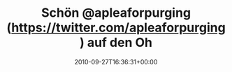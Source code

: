 ---
retweeted: false
source: <a href="http://termtter.org/" rel="nofollow">Termtter</a>
entities:
  hashtags: []
  symbols: []
  user_mentions:
  - name: IAN
    screen_name: apleaforpurging
    indices:
    - '6'
    - '22'
    id_str: '7302222'
    id: '7302222'
  urls: []
display_text_range:
- '0'
- '100'
favorite_count: '0'
id_str: '25702271090'
truncated: false
retweet_count: '0'
id: '25702271090'
created_at: Mon Sep 27 16:36:31 +0000 2010
favorited: false
full_text: Schön [@apleaforpurging](https://twitter.com/apleaforpurging) auf den Ohren.
  Wenn das so weitergeht, greif ich heute noch Revision 1337 ab.
lang: de
tags:
- pesos/twitter
date: '2010-09-27T16:36:31+00:00'
src: https://twitter.com/bascht/status/25702271090
original_url: https://twitter.com/bascht/status/25702271090
type: twitter_tweet
text: Schön [@apleaforpurging](https://twitter.com/apleaforpurging) auf den Ohren.
  Wenn das so weitergeht, greif ich heute noch Revision 1337 ab.
title: Schön @apleaforpurging (https://twitter.com/apleaforpurging) auf den Oh

---